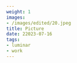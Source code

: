 ```yaml
---
weight: 1
images:
- /images/edited/20.jpeg
title: Picture
date: 22023-07-16
tags:
- luminar
- work
---
```

